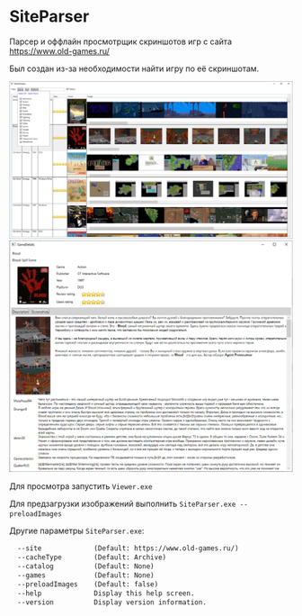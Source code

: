 # SiteParser

Парсер и оффлайн просмотрщик скриншотов игр с сайта https://www.old-games.ru/

Был создан из-за необходимости найти игру по её скриншотам.

<img src="https://raw.githubusercontent.com/HumMan/SiteParser/master/screenshots/1.png" width="600">
<img src="https://raw.githubusercontent.com/HumMan/SiteParser/master/screenshots/2.png" width="600">

Для просмотра запустить `Viewer.exe`

Для предзагрузки изображений выполнить `SiteParser.exe --preloadImages`

Другие параметры `SiteParser.exe`:

```
  --site             (Default: https://www.old-games.ru/)
  --cacheType        (Default: Archive)
  --catalog          (Default: None)
  --games            (Default: None)
  --preloadImages    (Default: false)
  --help             Display this help screen.
  --version          Display version information.
```
